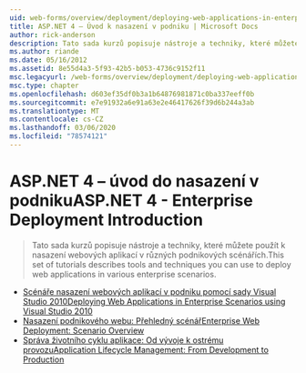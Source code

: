 ```yaml
---
uid: web-forms/overview/deployment/deploying-web-applications-in-enterprise-scenarios/index
title: ASP.NET 4 – Úvod k nasazení v podniku | Microsoft Docs
author: rick-anderson
description: Tato sada kurzů popisuje nástroje a techniky, které můžete použít k nasazení webových aplikací v různých podnikových scénářích.
ms.author: riande
ms.date: 05/16/2012
ms.assetid: 8e55d4a3-5f93-42b5-b053-4736c9152f11
msc.legacyurl: /web-forms/overview/deployment/deploying-web-applications-in-enterprise-scenarios
msc.type: chapter
ms.openlocfilehash: d603ef35df0b3a1b64876981871c0ba337eeff0b
ms.sourcegitcommit: e7e91932a6e91a63e2e46417626f39d6b244a3ab
ms.translationtype: MT
ms.contentlocale: cs-CZ
ms.lasthandoff: 03/06/2020
ms.locfileid: "78574121"
---
```

# <a name="aspnet-4---enterprise-deployment-introduction"></a><span data-ttu-id="72d4c-103">ASP.NET 4 – úvod do nasazení v podniku</span><span class="sxs-lookup"><span data-stu-id="72d4c-103">ASP.NET 4 - Enterprise Deployment Introduction</span></span>

> <span data-ttu-id="72d4c-104">Tato sada kurzů popisuje nástroje a techniky, které můžete použít k nasazení webových aplikací v různých podnikových scénářích.</span><span class="sxs-lookup"><span data-stu-id="72d4c-104">This set of tutorials describes tools and techniques you can use to deploy web applications in various enterprise scenarios.</span></span>

- [<span data-ttu-id="72d4c-105">Scénáře nasazení webových aplikací v podniku pomocí sady Visual Studio 2010</span><span class="sxs-lookup"><span data-stu-id="72d4c-105">Deploying Web Applications in Enterprise Scenarios using Visual Studio 2010</span></span>](deploying-web-applications-in-enterprise-scenarios.md)
- [<span data-ttu-id="72d4c-106">Nasazení podnikového webu: Přehledný scénář</span><span class="sxs-lookup"><span data-stu-id="72d4c-106">Enterprise Web Deployment: Scenario Overview</span></span>](enterprise-web-deployment-scenario-overview.md)
- [<span data-ttu-id="72d4c-107">Správa životního cyklu aplikace: Od vývoje k ostrému provozu</span><span class="sxs-lookup"><span data-stu-id="72d4c-107">Application Lifecycle Management: From Development to Production</span></span>](application-lifecycle-management-from-development-to-production.md)
